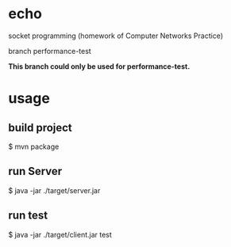# echo
socket programming (homework of Computer Networks Practice)

branch performance-test

**This branch could only be used for performance-test.**
# usage
## build project
$ mvn package
## run Server
$ java -jar ./target/server.jar
## run test
$ java -jar ./target/client.jar test